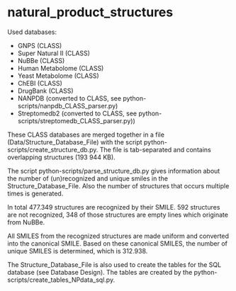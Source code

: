 # natural_product_structures

Used databases:
- GNPS (CLASS)
- Super Natural II (CLASS)         
- NuBBe (CLASS)
- Human Metabolome (CLASS)
- Yeast Metabolome (CLASS)
- ChEBI (CLASS)
- DrugBank (CLASS)
- NANPDB (converted to CLASS, see python-scripts/nanpdb_CLASS_parser.py)
- Streptomedb2 (converted to CLASS, see python-scripts/streptomedb_CLASS_parser.py))

These CLASS databases are merged together in a file (Data/Structure_Database_File) with the script python-scripts/create_structure_db.py. The file is tab-separated and contains overlapping structures (193 944 KB). 

The script python-scripts/parse_structure_db.py gives information about the number of (un)recognized and unique smiles in the Structure_Database_File. Also the number of structures that occurs multiple times is generated. 

In total 477.349 structures are recognized by their SMILE. 592 structures are not recognized, 348 of those structures are empty lines which originate from NuBBe.

All SMILES from the recognized structures are made uniform and converted into the canonical SMILE. Based on these canonical SMILES, the number of unique SMILES is determined, which is 312.938.

The Structure_Database_File is also used to create the tables for the SQL database (see Database Design). The tables are created by the python-scripts/create_tables_NPdata_sql.py. 

